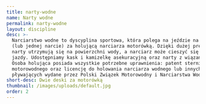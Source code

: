 ```yaml
---
title: narty-wodne
name: Narty wodne
permalink: narty-wodne
layout: discipline
desc: >-
  Narciarstwo wodne to dyscyplina sportowa, która polega na jeździe na nartach
  (lub jednej narcie) za holującą narciarza motorówką. Dzięki dużej prędkości
  narty utrzymują się na powierzchni wody, a narciarz może cieszyć się z frajdy
  jazdy. Udostępniamy kask i kamizelkę asekuracyjną oraz narty z wiązaniami.
  Osoba holująca posiada wszystkie potrzebne uprawnienia: patent sternika
  motorowodnego oraz licencję do holowania narciarza wodnego lub innych obiektów
  pływających wydane przez Polski Związek Motorowodny i Narciarstwa Wodnego.
short-desc: Dwie deski za motorówką
thumbnail: /images/uploads/default.jpg
order: 2
---
```

